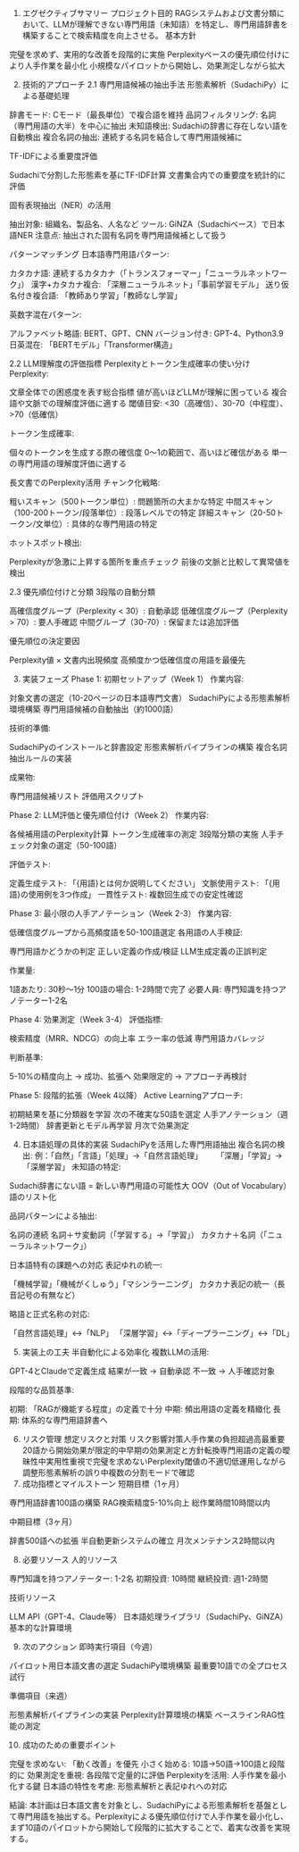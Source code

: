 1. エグゼクティブサマリー
プロジェクト目的
RAGシステムおよび文書分類において、LLMが理解できない専門用語（未知語）を特定し、専門用語辞書を構築することで検索精度を向上させる。
基本方針

完璧を求めず、実用的な改善を段階的に実施
Perplexityベースの優先順位付けにより人手作業を最小化
小規模なパイロットから開始し、効果測定しながら拡大

2. 技術的アプローチ
2.1 専門用語候補の抽出手法
形態素解析（SudachiPy）による基礎処理

辞書モード: Cモード（最長単位）で複合語を維持
品詞フィルタリング: 名詞（専門用語の大半）を中心に抽出
未知語検出: Sudachiの辞書に存在しない語を自動検出
複合名詞の抽出: 連続する名詞を結合して専門用語候補に

TF-IDFによる重要度評価

Sudachiで分割した形態素を基にTF-IDF計算
文書集合内での重要度を統計的に評価

固有表現抽出（NER）の活用

抽出対象: 組織名、製品名、人名など
ツール: GiNZA（Sudachiベース）で日本語NER
注意点: 抽出された固有名詞を専門用語候補として扱う

パターンマッチング
日本語専門用語パターン:

カタカナ語: 連続するカタカナ（「トランスフォーマー」「ニューラルネットワーク」）
漢字+カタカナ複合: 「深層ニューラルネット」「事前学習モデル」
送り仮名付き複合語: 「教師あり学習」「教師なし学習」

英数字混在パターン:

アルファベット略語: BERT、GPT、CNN
バージョン付き: GPT-4、Python3.9
日英混在: 「BERTモデル」「Transformer構造」

2.2 LLM理解度の評価指標
Perplexityとトークン生成確率の使い分け
Perplexity:

文章全体での困惑度を表す総合指標
値が高いほどLLMが理解に困っている
複合語や文脈での理解度評価に適する
閾値目安: <30（高確信）、30-70（中程度）、>70（低確信）

トークン生成確率:

個々のトークンを生成する際の確信度
0〜1の範囲で、高いほど確信がある
単一の専門用語の理解度評価に適する

長文書でのPerplexity活用
チャンク化戦略:

粗いスキャン（500トークン単位）: 問題箇所の大まかな特定
中間スキャン（100-200トークン/段落単位）: 段落レベルでの特定
詳細スキャン（20-50トークン/文単位）: 具体的な専門用語の特定

ホットスポット検出:

Perplexityが急激に上昇する箇所を重点チェック
前後の文脈と比較して異常値を検出

2.3 優先順位付けと分類
3段階の自動分類

高確信度グループ（Perplexity < 30）: 自動承認
低確信度グループ（Perplexity > 70）: 要人手確認
中間グループ（30-70）: 保留または追加評価

優先順位の決定要因

Perplexity値 × 文書内出現頻度
高頻度かつ低確信度の用語を最優先

3. 実装フェーズ
Phase 1: 初期セットアップ（Week 1）
作業内容:

対象文書の選定（10-20ページの日本語専門文書）
SudachiPyによる形態素解析環境構築
専門用語候補の自動抽出（約1000語）

技術的準備:

SudachiPyのインストールと辞書設定
形態素解析パイプラインの構築
複合名詞抽出ルールの実装

成果物:

専門用語候補リスト
評価用スクリプト

Phase 2: LLM評価と優先順位付け（Week 2）
作業内容:

各候補用語のPerplexity計算
トークン生成確率の測定
3段階分類の実施
人手チェック対象の選定（50-100語）

評価テスト:

定義生成テスト: 「{用語}とは何か説明してください」
文脈使用テスト: 「{用語}の使用例を3つ作成」
一貫性テスト: 複数回生成での安定性確認

Phase 3: 最小限の人手アノテーション（Week 2-3）
作業内容:

低確信度グループから高頻度語を50-100語選定
各用語の人手検証:

専門用語かどうかの判定
正しい定義の作成/検証
LLM生成定義の正誤判定



作業量:

1語あたり: 30秒〜1分
100語の場合: 1-2時間で完了
必要人員: 専門知識を持つアノテーター1-2名

Phase 4: 効果測定（Week 3-4）
評価指標:

検索精度（MRR、NDCG）の向上率
エラー率の低減
専門用語カバレッジ

判断基準:

5-10%の精度向上 → 成功、拡張へ
効果限定的 → アプローチ再検討

Phase 5: 段階的拡張（Week 4以降）
Active Learningアプローチ:

初期結果を基に分類器を学習
次の不確実な50語を選定
人手アノテーション（週1-2時間）
辞書更新とモデル再学習
月次で効果測定

4. 日本語処理の具体的実装
SudachiPyを活用した専門用語抽出
複合名詞の検出:
例：「自然」「言語」「処理」→「自然言語処理」
　　「深層」「学習」→「深層学習」
未知語の特定:

Sudachi辞書にない語 = 新しい専門用語の可能性大
OOV（Out of Vocabulary）語のリスト化

品詞パターンによる抽出:

名詞の連続
名詞＋サ変動詞（「学習する」→「学習」）
カタカナ＋名詞（「ニューラルネットワーク」）

日本語特有の課題への対応
表記ゆれの統一:

「機械学習」「機械がくしゅう」「マシンラーニング」
カタカナ表記の統一（長音記号の有無など）

略語と正式名称の対応:

「自然言語処理」↔「NLP」
「深層学習」↔「ディープラーニング」↔「DL」

5. 実装上の工夫
半自動化による効率化
複数LLMの活用:

GPT-4とClaudeで定義生成
結果が一致 → 自動承認
不一致 → 人手確認対象

段階的な品質基準:

初期: 「RAGが機能する程度」の定義で十分
中期: 頻出用語の定義を精緻化
長期: 体系的な専門用語辞書へ

6. リスク管理
想定リスクと対策
リスク影響対策人手作業の負担超過高最重要20語から開始効果が限定的中早期の効果測定と方針転換専門用語の定義の曖昧性中実用性重視で完璧を求めないPerplexity閾値の不適切低運用しながら調整形態素解析の誤り中複数の分割モードで確認
7. 成功指標とマイルストーン
短期目標（1ヶ月）

 専門用語辞書100語の構築
 RAG検索精度5-10%向上
 総作業時間10時間以内

中期目標（3ヶ月）

 辞書500語への拡張
 半自動更新システムの確立
 月次メンテナンス2時間以内

8. 必要リソース
人的リソース

専門知識を持つアノテーター: 1-2名
初期投資: 10時間
継続投資: 週1-2時間

技術リソース

LLM API（GPT-4、Claude等）
日本語処理ライブラリ（SudachiPy、GiNZA）
基本的な計算環境

9. 次のアクション
即時実行項目（今週）

パイロット用日本語文書の選定
SudachiPy環境構築
最重要10語での全プロセス試行

準備項目（来週）

形態素解析パイプラインの実装
Perplexity計算環境の構築
ベースラインRAG性能の測定

10. 成功のための重要ポイント

完璧を求めない: 「動く改善」を優先
小さく始める: 10語→50語→100語と段階的に
効果測定を重視: 各段階で定量的に評価
Perplexityを活用: 人手作業を最小化する鍵
日本語の特性を考慮: 形態素解析と表記ゆれへの対応


結論: 本計画は日本語文書を対象とし、SudachiPyによる形態素解析を基盤として専門用語を抽出する。Perplexityによる優先順位付けで人手作業を最小化し、まず10語のパイロットから開始して段階的に拡大することで、着実な改善を実現する。
